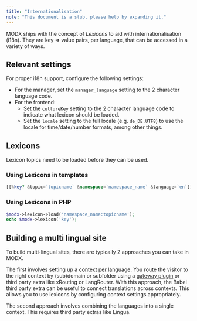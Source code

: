 ```yaml
---
title: "Internationalisation"
note: "This document is a stub, please help by expanding it."
---
```


MODX ships with the concept of _Lexicons_ to aid with internationalisation (i18n). They are key => value pairs, per language, that can be accessed in a variety of ways.

## Relevant settings

For proper i18n support, configure the following settings:

- For the manager, set the `manager_language` setting to the 2 character language code.
- For the frontend:
  - Set the `cultureKey` setting to the 2 character language code to indicate what lexicon should be loaded.
  - Set the `locale` setting to the full locale (e.g. `de_DE.UTF8`) to use the locale for time/date/number formats, among other things.

## Lexicons

Lexicon topics need to be loaded before they can be used.

### Using Lexicons in templates

``` php
[[%key? &topic=`topicname` &namespace=`namespace_name` &language=`en`]]
```

### Using Lexicons in PHP

``` php
$modx->lexicon->load('namespace_name:topicname');
echo $modx->lexicon('key');
```

## Building a multi lingual site

To  build multi-lingual sites, there are typically 2 approaches you can take in MODX.

The first involves setting up a [context per language](../contexts). You route the visitor to the right context by (sub)domain or subfolder using a [gateway plugin](../contexts/gateway-plugin) or third party extra like xRouting or LangRouter. With this approach, the Babel third party extra can be useful to connect translations across contexts. This allows you to use lexicons by configuring context settings appropriately.

The second approach involves combining the languages into a single context. This requires third party extras like Lingua.
